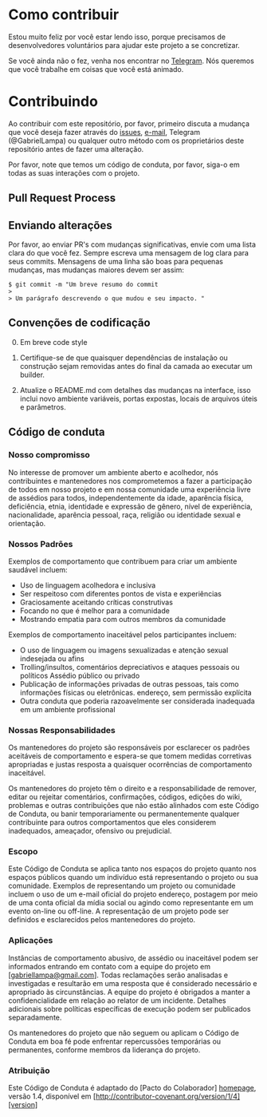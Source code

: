 # Como contribuir

Estou muito feliz por você estar lendo isso, porque precisamos de desenvolvedores voluntários para ajudar este projeto a se concretizar.

Se você ainda não o fez, venha nos encontrar no [Telegram](https://t.me/LivreDocE). Nós queremos que você trabalhe em coisas que você está animado.
# Contribuindo

Ao contribuir com este repositório, por favor, primeiro discuta a mudança que você deseja fazer através do [issues](https://github.com/icaroraci/tooldoce/issues),
<a href="mailto:gabriellampa@gmail.com">e-mail</a>, Telegram (@GabrielLampa) ou qualquer outro método com os proprietários deste repositório antes de fazer uma alteração.

Por favor, note que temos um código de conduta, por favor, siga-o em todas as suas interações com o projeto.

## Pull Request Process
## Enviando alterações

Por favor, ao enviar PR's com mudanças significativas, envie com uma lista clara do que você fez. 
Sempre escreva uma mensagem de log clara para seus commits. Mensagens de uma linha são boas para pequenas mudanças, mas mudanças maiores devem ser assim:

    $ git commit -m "Um breve resumo do commit
    >
    > Um parágrafo descrevendo o que mudou e seu impacto. "

## Convenções de codificação
0. Em breve code style

1. Certifique-se de que quaisquer dependências de instalação ou construção sejam removidas antes do final da camada ao executar um
   builder.
2. Atualize o README.md com detalhes das mudanças na interface, isso inclui novo ambiente
   variáveis, portas expostas, locais de arquivos úteis e parâmetros.

## Código de conduta

### Nosso compromisso

No interesse de promover um ambiente aberto e acolhedor, nós
contribuintes e mantenedores nos comprometemos a fazer a participação de todos em nosso projeto e em
nossa comunidade uma experiência livre de assédios para todos, independentemente da idade, aparência física, deficiência, etnia, identidade e expressão de gênero, nível de experiência,
nacionalidade, aparência pessoal, raça, religião ou identidade sexual e
orientação.

### Nossos Padrões

Exemplos de comportamento que contribuem para criar um ambiente saudável incluem:

* Uso de linguagem acolhedora e inclusiva
* Ser respeitoso com diferentes pontos de vista e experiências
* Graciosamente aceitando críticas construtivas
* Focando no que é melhor para a comunidade
* Mostrando empatia para com outros membros da comunidade

Exemplos de comportamento inaceitável pelos participantes incluem:

* O uso de linguagem ou imagens sexualizadas e atenção sexual indesejada ou
afins
* Trolling/insultos, comentários depreciativos e ataques pessoais ou políticos
Assédio público ou privado
* Publicação de informações privadas de outras pessoas, tais como informações físicas ou eletrônicas.
  endereço, sem permissão explícita
* Outra conduta que poderia razoavelmente ser considerada inadequada em um
  ambiente profissional

### Nossas Responsabilidades

Os mantenedores do projeto são responsáveis ​​por esclarecer os padrões aceitáveis de
comportamento e espera-se que tomem medidas corretivas apropriadas e justas
resposta a quaisquer ocorrências de comportamento inaceitável.

Os mantenedores do projeto têm o direito e a responsabilidade de remover, editar ou
rejeitar comentários, confirmações, códigos, edições do wiki, problemas e outras contribuições
que não estão alinhados com este Código de Conduta, ou banir temporariamente ou
permanentemente qualquer contribuinte para outros comportamentos que eles considerem inadequados,
ameaçador, ofensivo ou prejudicial.

### Escopo

Este Código de Conduta se aplica tanto nos espaços do projeto quanto nos espaços públicos
quando um indivíduo está representando o projeto ou sua comunidade. Exemplos de
representando um projeto ou comunidade incluem o uso de um e-mail oficial do projeto
endereço, postagem por meio de uma conta oficial da mídia social ou agindo como
representante em um evento on-line ou off-line. A representação de um projeto pode ser
definidos e esclarecidos pelos mantenedores do projeto.

### Aplicações

Instâncias de comportamento abusivo, de assédio ou inaceitável podem ser
informados entrando em contato com a equipe do projeto em [gabriellampa@gmail.com]. Todas
reclamações serão analisadas e investigadas e resultarão em uma resposta que
é considerado necessário e apropriado às circunstâncias. A equipe do projeto é
obrigados a manter a confidencialidade em relação ao relator de um incidente.
Detalhes adicionais sobre políticas específicas de execução podem ser publicados separadamente.

Os mantenedores do projeto que não seguem ou aplicam o Código de Conduta em boa
fé pode enfrentar repercussões temporárias ou permanentes, conforme
membros da liderança do projeto.

### Atribuição

Este Código de Conduta é adaptado do [Pacto do Colaborador] [homepage], versão 1.4,
disponível em [http://contributor-covenant.org/version/1/4][version]

[homepage]: http://contributor-covenant.org
[versão]: http://contributor-covenant.org/version/1/4/
